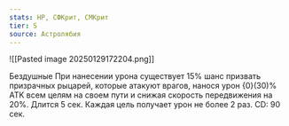 ```yaml
---
stats: HP, СФКрит, СМКрит
tier: S
source: Астролябия
---
```

![[Pasted image 20250129172204.png]]

Бездушные
При нанесении урона существует 15% шанс призвать призрачных рыцарей, которые атакуют врагов, нанося урон {0}(30)% ATK всем целям на своем пути и снижая скорость передвижения на 20%. Длится 5 сек. Каждая цель получает урон не более 2 раз. CD: 90 сек.